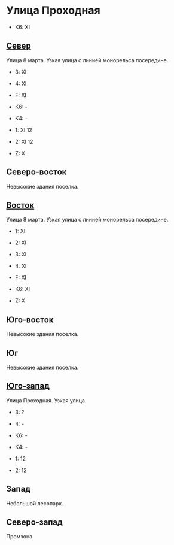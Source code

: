 # Улица Проходная

* K6:   XI

## [Север](./560020.md)

Улица 8 марта.
Узкая улица с линией монорельса посередине.

* 3:    XI
* 4:    XI
* F:    XI

* K6:   -
* K4:   -
* 1:    XI  12
* 2:    XI  12

* Z:    X

## Северо-восток

Невысокие здания поселка.

## [Восток](./570035.md)

Улица 8 марта.
Узкая улица с линией монорельса посередине.

* 1:    XI
* 2:    XI
* 3:    XI
* 4:    XI
* F:    XI
* K6:   XI

* Z:    X

## Юго-восток

Невысокие здания поселка.

## Юг

Невысокие здания поселка.

## [Юго-запад](./10550045.md)

Улица Проходная.
Узкая улица.

* 3:    ?
* 4:    -

* K6:   -
* K4:   -
* 1:    12
* 2:    12

## Запад

Небольшой лесопарк.

## Северо-запад

Промзона.
